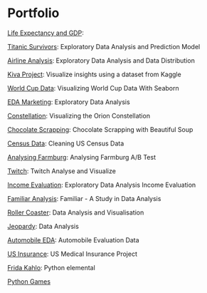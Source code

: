 # Portfolio

[Life Expectancy and GDP](https://github.com/keijiart/Life_Expectancy_GDP):

[Titanic Survivors](https://github.com/keijiart/Titanic_Survivors): Exploratory Data Analysis and Prediction Model

[Airline Analysis](https://github.com/keijiart/Airline_Analysis): Exploratory Data Analysis and Data Distribution

[Kiva Project](https://github.com/keijiart/Kiva_project): Visualize insights using a dataset from Kaggle

[World Cup Data](https://github.com/keijiart/World_Cup_Data): Visualizing World Cup Data With Seaborn

[EDA Marketing](https://github.com/keijiart/EDA_Marketing): Exploratory Data Analysis

[Constellation](https://github.com/keijiart/Constellation): Visualizing the Orion Constellation

[Chocolate Scrapping](https://github.com/keijiart/Chocolate_Scrapping): Chocolate Scrapping with Beautiful Soup

[Census Data](https://github.com/keijiart/Cleaning_US_Data): Cleaning US Census Data

[Analysing Farmburg](https://github.com/keijiart/Analysing_Farmburg_AB_Test): Analysing Farmburg A/B Test

[Twitch](https://github.com/keijiart/Twitch): Twitch Analyse and Visualize

[Income Evaluation](https://github.com/keijiart/Income_Evaluation): Exploratory Data Analysis Income Evaluation

[Familiar Analysis](https://github.com/keijiart/Familiar_Study_Data_Analysis): Familiar - A Study in Data Analysis

[Roller Coaster](https://github.com/keijiart/Roller_Coaster): Data Analysis and Visualisation

[Jeopardy](https://github.com/keijiart/Jeopardy): Data Analysis

[Automobile EDA](https://github.com/keijiart/Automobile_Evaluation_Data): Automobile Evaluation Data

[US Insurance](https://github.com/keijiart/US_Insurance): US Medical Insurance Project

[Frida Kahlo](https://github.com/keijiart/Frida_Kahlo): Python elemental

[Python Games](https://github.com/keijiart/Python_Games)
